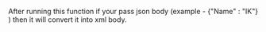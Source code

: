 After running this function if your pass json body (example - {"Name" : "IK"} ) then it will convert it into xml body.
